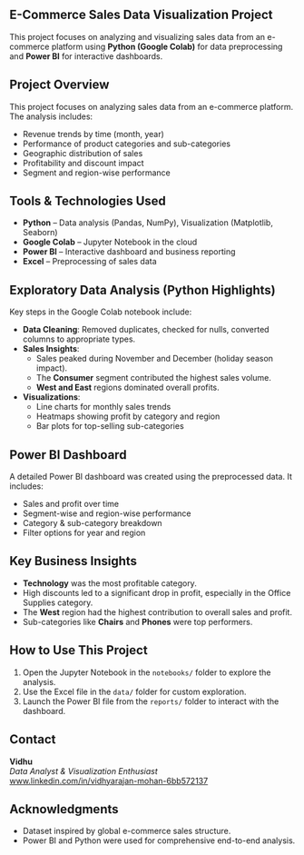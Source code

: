## E-Commerce Sales Data Visualization Project

This project focuses on analyzing and visualizing sales data from an e-commerce platform using **Python (Google Colab)** for data preprocessing and **Power BI** for interactive dashboards.

## Project Overview

This project focuses on analyzing sales data from an e-commerce platform. The analysis includes:

- Revenue trends by time (month, year)
- Performance of product categories and sub-categories
- Geographic distribution of sales
- Profitability and discount impact
- Segment and region-wise performance

## Tools & Technologies Used

- **Python** – Data analysis (Pandas, NumPy), Visualization (Matplotlib, Seaborn)
- **Google Colab** – Jupyter Notebook in the cloud
- **Power BI** – Interactive dashboard and business reporting
- **Excel** – Preprocessing of sales data

## Exploratory Data Analysis (Python Highlights)

Key steps in the Google Colab notebook include:

- **Data Cleaning**: Removed duplicates, checked for nulls, converted columns to appropriate types.
- **Sales Insights**:
  - Sales peaked during November and December (holiday season impact).
  - The **Consumer** segment contributed the highest sales volume.
  - **West and East** regions dominated overall profits.
- **Visualizations**:
  - Line charts for monthly sales trends
  - Heatmaps showing profit by category and region
  - Bar plots for top-selling sub-categories

## Power BI Dashboard

A detailed Power BI dashboard was created using the preprocessed data. It includes:

- Sales and profit over time
- Segment-wise and region-wise performance
- Category & sub-category breakdown
- Filter options for year and region

## Key Business Insights

- **Technology** was the most profitable category.
- High discounts led to a significant drop in profit, especially in the Office Supplies category.
- The **West** region had the highest contribution to overall sales and profit.
- Sub-categories like **Chairs** and **Phones** were top performers.

## How to Use This Project

1. Open the Jupyter Notebook in the `notebooks/` folder to explore the analysis.
2. Use the Excel file in the `data/` folder for custom exploration.
3. Launch the Power BI file from the `reports/` folder to interact with the dashboard.

## Contact

**Vidhu**  
*Data Analyst & Visualization Enthusiast*  
www.linkedin.com/in/vidhyarajan-mohan-6bb572137  

## Acknowledgments

- Dataset inspired by global e-commerce sales structure.
- Power BI and Python were used for comprehensive end-to-end analysis.
